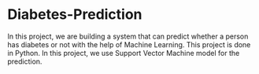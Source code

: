 # Diabetes-Prediction
In this project, we are building a system that can predict whether a person has diabetes or not with the help of Machine Learning. This project is done in Python. In this project, we use Support Vector Machine model for the prediction.
